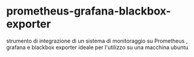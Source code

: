 # prometheus-grafana-blackbox-exporter

strumento di integrazione di un sistema di monitoraggio su Prometheus , grafana e blackbox exporter ideale per l'utilizzo su una macchina ubuntu
